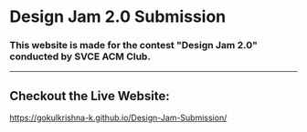 # Design Jam 2.0 Submission

### This website is made for the contest "Design Jam 2.0" conducted by SVCE ACM Club.

---

## Checkout the Live Website:

https://gokulkrishna-k.github.io/Design-Jam-Submission/
